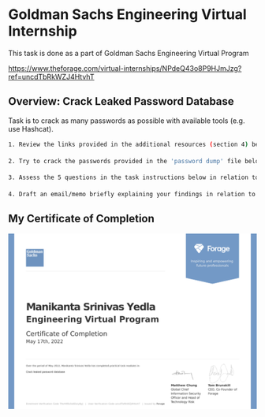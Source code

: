 # Goldman Sachs Engineering Virtual Internship

This task is done as a part of Goldman Sachs Engineering Virtual Program

https://www.theforage.com/virtual-internships/NPdeQ43o8P9HJmJzg?ref=uncdTbRkWZJ4HtvhT

## Overview: Crack Leaked Password Database

Task is to crack as many passwords as possible with available tools (e.g. use Hashcat).

```bash
1. Review the links provided in the additional resources (section 4) below to gain a background understanding of password cracking

2. Try to crack the passwords provided in the 'password dump' file below using available tools

3. Assess the 5 questions in the task instructions below in relation to the passwords provided (type of hashing algorithm, level of protection, possible controls that could be implemented, password policy, changes in policy)

4. Draft an email/memo briefly explaining your findings in relation to controls used by the organization and your proposed uplifts. We recommend spending about 1.5 hours on this task and keeping it at 1 page in length

```

## My Certificate of Completion
![](https://github.com/manikanta222010/GoldmanSachs-Virtual-Internship/blob/main/NPdeQ43o8P9HJmJzg_Goldman%20Sachs_uncdTbRkWZJ4HtvhT_1652811341881_completion_certificate%201%20of%201.png)
